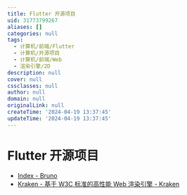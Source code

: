 ```yaml
---
title: Flutter 开源项目
uid: 31773799267
aliases: []
categories: null
tags:
  - 计算机/前端/Flutter
  - 计算机/开源项目
  - 计算机/前端/Web
  - 渲染引擎/2D
description: null
cover: null
cssclasses: null
author: null
domain: null
originalLink: null
createTime: '2024-04-19 13:37:45'
updateTime: '2024-04-19 13:37:45'
---
```


# Flutter 开源项目

- [Index - Bruno](https://bruno.ke.com/page/)
- [Kraken - 基于 W3C 标准的高性能 Web 渲染引擎 - Kraken](https://openkraken.com/)
